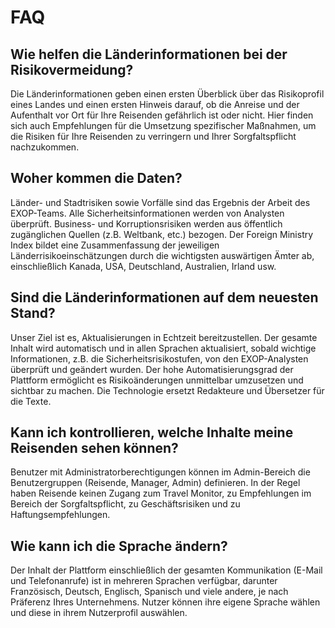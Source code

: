 # FAQ

## Wie helfen die Länderinformationen bei der Risikovermeidung?

Die Länderinformationen geben einen ersten Überblick über das Risikoprofil eines Landes und einen ersten Hinweis darauf, ob die Anreise und der Aufenthalt vor Ort für Ihre Reisenden gefährlich ist oder nicht. Hier finden sich auch Empfehlungen für die Umsetzung spezifischer Maßnahmen, um die Risiken für Ihre Reisenden zu verringern und Ihrer Sorgfaltspflicht nachzukommen.

## Woher kommen die Daten?

Länder- und Stadtrisiken sowie Vorfälle sind das Ergebnis der Arbeit des EXOP-Teams. Alle Sicherheitsinformationen werden von Analysten überprüft. Business- und Korruptionsrisiken werden aus öffentlich zugänglichen Quellen \(z.B. Weltbank, etc.\) bezogen. Der Foreign Ministry Index bildet eine Zusammenfassung der jeweiligen Länderrisikoeinschätzungen durch die wichtigsten auswärtigen Ämter ab, einschließlich Kanada, USA, Deutschland, Australien, Irland usw.

## Sind die Länderinformationen auf dem neuesten Stand?

Unser Ziel ist es, Aktualisierungen in Echtzeit bereitzustellen. Der gesamte Inhalt wird automatisch und in allen Sprachen aktualisiert, sobald wichtige Informationen, z.B. die Sicherheitsrisikostufen, von den EXOP-Analysten überprüft und geändert wurden. Der hohe Automatisierungsgrad der Plattform ermöglicht es Risikoänderungen unmittelbar umzusetzen und sichtbar zu machen. Die Technologie ersetzt Redakteure und Übersetzer für die Texte.

## Kann ich kontrollieren, welche Inhalte meine Reisenden sehen können?

Benutzer mit Administratorberechtigungen können im Admin-Bereich die Benutzergruppen \(Reisende, Manager, Admin\) definieren. In der Regel haben Reisende keinen Zugang zum Travel Monitor, zu Empfehlungen im Bereich der Sorgfaltspflicht, zu Geschäftsrisiken und zu Haftungsempfehlungen.

## Wie kann ich die Sprache ändern?

Der Inhalt der Plattform einschließlich der gesamten Kommunikation \(E-Mail und Telefonanrufe\) ist in mehreren Sprachen verfügbar, darunter Französisch, Deutsch, Englisch, Spanisch und viele andere, je nach Präferenz Ihres Unternehmens. Nutzer können ihre eigene Sprache wählen und diese in ihrem Nutzerprofil auswählen.



